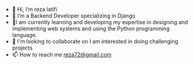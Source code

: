 - 👋 Hi, I’m reza latifi
- 👀 I’m a Backend Developer specializing in Django
- 🌱I am currently learning and developing my expertise in designing and implementing web systems and using the Python programming language.
- 💞️ I'm looking to collaborate on I am interested in doing challenging projects
- 📫 How to reach me reza72@gmail.com

<!---
reza72rg/reza72rg is a ✨ special ✨ repository because its `README.md` (this file) appears on your GitHub profile.
You can click the Preview link to take a look at your changes.
--->
